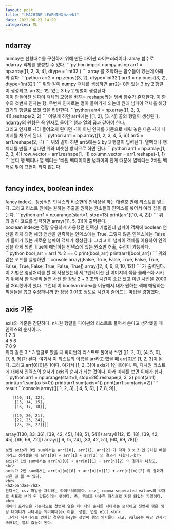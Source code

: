 ```yaml
---
layout: post
title: "[MACHINE LEARNING]week1"
date: 2022-06-23 14:29
categories: ML
---
```

<h2>ndarray</h2>
numpy는 선형대수를 구현하기 위해 만든 파이썬 라이브러리이다. array 함수로 ndarray 객체를 생성할 수 있다.
```python
import numpy as np
arr1 = np.array([1, 2, 3, 4], dtype = 'int32')
```
array 를 조작하는 함수들이 있는데 아래와 같다.
```python
arr2 = np.zeros((3, 2), dtype='int32')
arr3 = np.ones((3, 2), dtype='int32')
```
위와 같이 numpy 객체를 생성하면 arr2는 0만 있는 3 by 2 행렬이 생성되고, arr3는 1만 있는 3 by 2 행렬이 생성된다.<br> 
이미 만들어진 넘파이 객체의 모양을 바꾸는 reshape라는 멤버 함수가 존재한다. 이 함수의 첫번째 인자는 행, 두번째 인자로는 열이 들어가게 되는데 원래 넘파이 객체를 해당 크기의 행렬로 쪼갠 값을 리턴한다.
```python
arr4 = np.array([1, 2, 3, 4]).reshape(2, 2)
```
이렇게 하면 arr4에는 [[1, 2], [3, 4]] 꼴의 행렬이 생성된다. ndarray의 원형은 꼭 인자로 들어온 행과 열의 곱과 같아야 한다.<br>
그리고 인자로 -1이 들어오게 된다면 -1이 아닌 인자를 기준으로 채워 놓은 다음 -1에 나머지를 채우게 된다. 
```python
arr1 = np.array([1, 2, 3, 4, 5, 6])
arr5 = arr1.reshape(2, -1)
```
위와 같이 하면 arr5에는 2 by 3 행렬이 입력된다. 열벡터나 행벡터를 만들고 싶다면 위와 비슷한 방식으로 하면 된다.
```python
arr1 = np.array([1, 2, 3, 4])
row_vector = arr1.reshape(1, -1)
column_vector = arr1.reshape(-1, 1)
```
본디 행 벡터나 열 벡터는 1차원 벡터이지만 넘파이의 한계 때문에 열벡터는 2차원 벡터로 밖에 표현이 되지 않는다. <br><br>

<h2> fancy index, boolean index</h2>
fancy index는 정상적인 인덱스와 비슷한데 인덱싱을 하는 대괄호 안에 리스트를 넣는다. 그리고 리스트 안에는 원하는 추출을 원하는 원소들의 인덱스를 넣어서 여러 값을 뽑는다.
```python
arr1 = np.arange(start=1, stop=13)
print(arr1[[10, 4, 2]])
```
위와 같이 코드를 입력하면 array([11, 5, 3])이 출력된다. <br>
boolean index는 정말 유용하게 사용했던 인덱싱 기법인데 넘파이 객체에 boolean 연산을 하게 되면 해당 연산을 만족하는 인덱스에는 True, 그렇지 않은 인덱스에는 False가 들어가 있는 새로운 넘파이 객체가 생성된다. 그리고 이 넘파이 객체를 이용하여 인덱싱을 하게 되면 True에 해당하는 인덱스에 있는 원소만 추출, 수정이 가능하다. 
```python
bool_arr = arr1 % 2 == 0
print(bool_arr)
print(arr1[bool_arr])
```
위와 같은 코드를 실행하면 
```console
array([False,  True, False,  True, False,  True, False,  True, False,
        True, False,  True])
array([2, 4, 6, 8, 10, 12])
```
가 출력된다. 이 기법은 영상처리를 할 때 사용했는데 세그멘테이션 된 이미지의 색을 클래스화 시키기 위해서 한 픽셀씩 돌면 사진 한 장당 2 ~ 3 초의 시간이 소요 됐고 이런 사진을 2000장 처리했어야 했다. 그런데 이 boolean index를 이용해서 내가 원하는 색에 해당하는 픽셀들을 뽑고 수정하니까 한 장당 0.01초 정도로 시간이 줄어드는 마법을 경험했다.<br>
<h2>axis 기준</h2>
axis의 기준은 간단하다. n차원 행렬을 파이썬의 리스트로 풀어서 쓴다고 생각했을 때 인덱스의 순서이다.<br>
1 2 3 <br>
4 5 6 <br>
7 8 9 <br>
위와 같은 3 * 3 행렬로 봤을 때 파이썬의 리스트로 풀어서 쓰면 [[1, 2, 3], [4, 5, 6], [7, 8, 9]]가 된다. 여기서 이 리스트의 이름을 arr라고 했을 때 arr[0]은 [1, 2, 3]이 된다. 그리고 arr[0][0]은 1이다. 여기서 [1, 2, 3]이 axis가 1인 축이다. 즉, 다차원 리스트에 대해서 인덱스의 순서가 axis의 순서가 되는 것이다. 아래 예제를 보면 이해가 쉽다.
```python
arr1 = np.arange(start=1, stop=28).reshape(3, 3, 3)
print(arr1)
print(arr1.sum(axis=0))
print(arr1.sum(axis=1))
print(arr1.sum(axis=2))
```
result
```console
array([[[ 1,  2,  3],
        [ 4,  5,  6],
        [ 7,  8,  9]],

       [[10, 11, 12],
        [13, 14, 15],
        [16, 17, 18]],

       [[19, 20, 21],
        [22, 23, 24],
        [25, 26, 27]]])
array([[30, 33, 36],
       [39, 42, 45],
       [48, 51, 54]])
array([[12, 15, 18],
       [39, 42, 45],
       [66, 69, 72]])
array([[ 6, 15, 24],
       [33, 42, 51],
       [60, 69, 78]])
```
보면 axis가 0인 sum에서는 arr1[0], arr[1], arr[2] 가 각각 3 x 3 인 2차원 배열이라고 생각했을 때 arr1[0] + arr[1] + arr[2] 의 결과가 나왔다.<br>
axis가 1인 sum에서는 arr[n][0] + arr[n][1] + arr[n][2] 의 결과가 나왔고, <br>
axis가 2인 sum에서는 arr[n][m][0] + arr[n][m][1] + arr[n][m][2] 의 결과가 나온 걸 볼 수 있다.
<br>
<h2>pandas</h2>
판다스는 csv 파일을 처리하는 라이브러리이다. csv는 comma-seperated values의 약자로 쉼표로 분리 된 값들이라는 뜻이다. 즉, 엑셀과 비슷한 형식으로 저장 돼있는 파일이다.<br>
데이터 프레임은 기본적으로 첫번째 열은 데이터의 순서를 나타내는 숫자이고 첫번째 행은 해당 데이터가 나타내는 의미이다(ex 이름, 성별, 연령 etc).<br>
 그래서 딕셔너리로 변환할 경우에 key는 첫번째 행의 인자들이 되고, value는 해당 인자가 속해있는 열의 값들이 된다.
